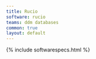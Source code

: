 ```yaml
---
title: Rucio
software: rucio
teams: ddm databases
common: true
layout: default
---
```


{% include softwarespecs.html %}
